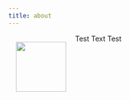 ```yaml
---
title: about
---
```


<img align="left" width="100" height="100" src="http://www.fillmurray.com/100/100" style="padding: 15px">

Test
Text
Test